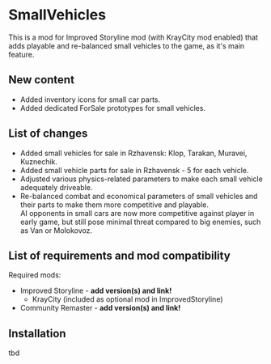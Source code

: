 # SmallVehicles

This is a mod for Improved Storyline mod (with KrayCity mod enabled) that adds playable and re-balanced small vehicles to the game, as it's main feature.

## New content

* Added inventory icons for small car parts.
* Added dedicated ForSale prototypes for small vehicles.

## List of changes

* Added small vehicles for sale in Rzhavensk: Klop, Tarakan, Muravei, Kuznechik.
* Added small vehicle parts for sale in Rzhavensk - 5 for each vehicle.
* Adjusted various physics-related parameters to make each small vehicle adequately driveable.
* Re-balanced combat and economical parameters of small vehicles and their parts to make them more competitive and playable.  
AI opponents in small cars are now more competitive against player in early game, but still pose minimal threat compared to big enemies, such as Van or Molokovoz.

## List of requirements and mod compatibility

Required mods:
* Improved Storyline - **add version(s) and link!**
    * KrayCity (included as optional mod in ImprovedStoryline)
* Community Remaster - **add version(s) and link!**

## Installation

tbd